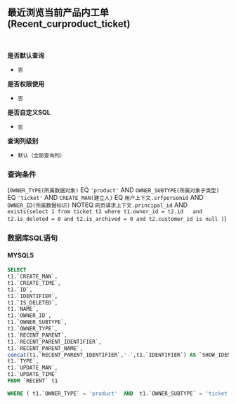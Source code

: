 ## 最近浏览当前产品内工单(Recent_curproduct_ticket) <!-- {docsify-ignore-all} -->



<br>
<p class="panel-title"><b>是否默认查询</b></p>

* `否`

<p class="panel-title"><b>是否权限使用</b></p>

* `否`

<p class="panel-title"><b>是否自定义SQL</b></p>

* `否`

<p class="panel-title"><b>查询列级别</b></p>

* `默认（全部查询列）`



### 查询条件

(`OWNER_TYPE(所属数据对象)` EQ `'product'` AND `OWNER_SUBTYPE(所属对象子类型)` EQ `'ticket'` AND `CREATE_MAN(建立人)` EQ `用户上下文.srfpersonid` AND `OWNER_ID(所属数据标识)` NOTEQ `网页请求上下文.principal_id` AND `exists(select 1 from ticket t2 where t1.owner_id = t2.id   and t2.is_deleted = 0 and t2.is_archived = 0 and t2.customer_id is null )`)



### 数据库SQL语句

#### MYSQL5

```sql
SELECT
t1.`CREATE_MAN`,
t1.`CREATE_TIME`,
t1.`ID`,
t1.`IDENTIFIER`,
t1.`IS_DELETED`,
t1.`NAME`,
t1.`OWNER_ID`,
t1.`OWNER_SUBTYPE`,
t1.`OWNER_TYPE`,
t1.`RECENT_PARENT`,
t1.`RECENT_PARENT_IDENTIFIER`,
t1.`RECENT_PARENT_NAME`,
concat(t1.`RECENT_PARENT_IDENTIFIER`,'-',t1.`IDENTIFIER`) AS `SHOW_IDENTIFIER`,
t1.`TYPE`,
t1.`UPDATE_MAN`,
t1.`UPDATE_TIME`
FROM `RECENT` t1 

WHERE ( t1.`OWNER_TYPE` = 'product'  AND  t1.`OWNER_SUBTYPE` = 'ticket'  AND  t1.`CREATE_MAN` = #{ctx.sessioncontext.srfpersonid}  AND  t1.`OWNER_ID` <> #{ctx.webcontext.principal_id}  AND  exists(select 1 from ticket t2 where t1.owner_id = t2.id   and t2.is_deleted = 0 and t2.is_archived = 0 and t2.customer_id is null ) )
```

